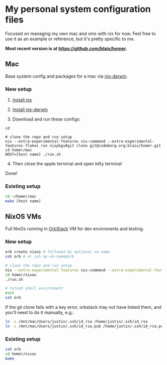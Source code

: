# My personal system configuration files

Focused on managing my own mac and vms with nix for now.
Feel free to use it as an example or reference,
but it's pretty specific to me.

**Most recent version is at <https://github.com/blaix/homer>.**

## Mac

Base system config and packages for a mac via [nix-darwin](https://github.com/LnL7/nix-darwin).

### New setup

1.  [Install nix](https://github.com/NixOS/nix#installation)

2. [Install nix-darwin](https://github.com/LnL7/nix-darwin#installing)

3. Download and run these configs:

```
cd

# clone the repo and run setup
nix --extra-experimental-features nix-command --extra-experimental-features flakes run nixpkgs#git clone git@codeberg.org:blaix/homer.git
cd homer/mac
HOST=[host name] ./run.sh
```

4. Then close the apple terminal and open kitty terminal

Done!

### Existing setup

```bash
cd ~/homer/mac
make [host name]
```

## NixOS VMs

Full NixOs running in [OrbStack](https://orbstack.dev/) VM for dev envirnments and testing.

### New setup

```bash
orb create nixos # followed by optional vm name
ssh orb # or ssh my-vm-name@orb

# clone the repo and run setup
nix --extra-experimental-features nix-command --extra-experimental-features flakes run nixpkgs#git clone git@codeberg.org:blaix/homer.git
cd homer/nixos
./run.sh

# reload shell environment
exit
ssh orb
```

If the git clone fails with a key error,
orbstack may not have linked them,
and you'll need to do it manually, e.g.:

```bash
ln -s /mnt/mac/Users/justin/.ssh/id_rsa /home/justin/.ssh/id_rsa
ln -s /mnt/mac/Users/justin/.ssh/id_rsa.pub /home/justin/.ssh/id_rsa.pub
```

### Existing setup

```bash
ssh orb
cd homer/nixos
make
```
